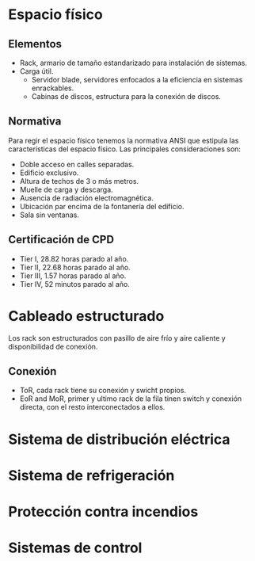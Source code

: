 # Espacio físico
## Elementos
- Rack, armario de tamaño estandarizado para instalación de sistemas.
- Carga útil.
	- Servidor blade, servidores enfocados a la eficiencia en sistemas enrackables.
	- Cabinas de discos, estructura para la conexión de discos.
## Normativa
Para regir el espacio físico tenemos la normativa ANSI que estipula las características del espacio físico. Las principales consideraciones son:
- Doble acceso en calles separadas.
- Edificio exclusivo.
- Altura de techos de 3 o más metros.
- Muelle de carga y descarga.
- Ausencia de radiación electromagnética.
- Ubicación par encima de la fontanería del edificio.
- Sala sin ventanas.
## Certificación de CPD
- Tier I, 28.82 horas parado al año.
- Tier II, 22.68 horas parado al año.
- Tier III, 1.57 horas parado al año.
- Tier IV, 52 minutos parado al año.
# Cableado estructurado
Los rack son estructurados con pasillo de aire frío y aire caliente y disponibilidad de conexión.
## Conexión
- ToR, cada rack tiene su conexión y swicht propios.
- EoR and MoR, primer y ultimo rack de la fila tinen switch y conexión directa, con el resto interconectados a ellos.
# Sistema de distribución eléctrica
# Sistema de refrigeración
# Protección contra incendios
# Sistemas de control
